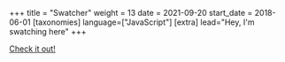 +++
title = "Swatcher"
weight = 13
date = 2021-09-20
start_date = 2018-06-01
[taxonomies]
language=["JavaScript"]
[extra]
lead="Hey, I'm swatching here"
+++

[Check it out!](https://tattomoosa.github.io/swatcher/)
